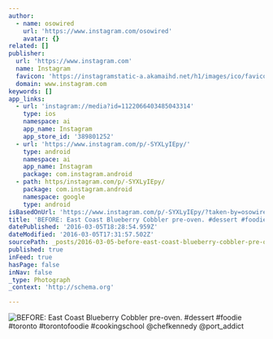 ```yaml
---
author:
  - name: osowired
    url: 'https://www.instagram.com/osowired'
    avatar: {}
related: []
publisher:
  url: 'https://www.instagram.com'
  name: Instagram
  favicon: 'https://instagramstatic-a.akamaihd.net/h1/images/ico/favicon.ico/7cdab0872b15.ico'
  domain: www.instagram.com
keywords: []
app_links:
  - url: 'instagram://media?id=1122066403485043314'
    type: ios
    namespace: ai
    app_name: Instagram
    app_store_id: '389801252'
  - url: 'https://www.instagram.com/p/-SYXLyIEpy/'
    type: android
    namespace: ai
    app_name: Instagram
    package: com.instagram.android
  - path: https/instagram.com/p/-SYXLyIEpy/
    package: com.instagram.android
    namespace: google
    type: android
isBasedOnUrl: 'https://www.instagram.com/p/-SYXLyIEpy/?taken-by=osowired'
title: 'BEFORE: East Coast Blueberry Cobbler pre-oven. #dessert #foodie #toronto #torontofoodie #cookingschool @chefkennedy @port_addict'
datePublished: '2016-03-05T18:28:54.959Z'
dateModified: '2016-03-05T17:31:57.502Z'
sourcePath: _posts/2016-03-05-before-east-coast-blueberry-cobbler-pre-oven-dessert-foo.md
published: true
inFeed: true
hasPage: false
inNav: false
_type: Photograph
_context: 'http://schema.org'

---
```

![BEFORE&colon; East Coast Blueberry Cobbler pre-oven&period; &num;dessert &num;foodie &num;toronto &num;torontofoodie &num;cookingschool &commat;chefkennedy &commat;port&lowbar;addict](https://scontent.cdninstagram.com/t51.2885-15/s640x640/sh0.08/e35/12237072_532392263592908_140255526_n.jpg?ig_cache_key=MTEyMjA2NjQwMzQ4NTA0MzMxNA%3D%3D.2)